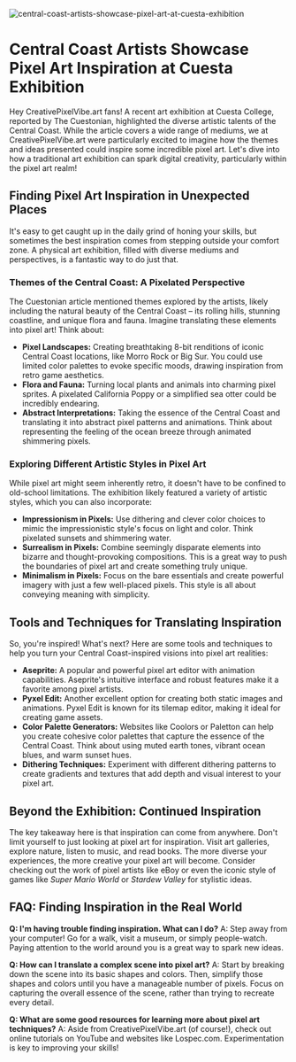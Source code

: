 ![central-coast-artists-showcase-pixel-art-at-cuesta-exhibition](https://images.pexels.com/photos/28976315/pexels-photo-28976315.jpeg?auto=compress&cs=tinysrgb&fit=crop&h=627&w=1200)

# Central Coast Artists Showcase Pixel Art Inspiration at Cuesta Exhibition

Hey CreativePixelVibe.art fans! A recent art exhibition at Cuesta College, reported by The Cuestonian, highlighted the diverse artistic talents of the Central Coast. While the article covers a wide range of mediums, we at CreativePixelVibe.art were particularly excited to imagine how the themes and ideas presented could inspire some incredible pixel art. Let's dive into how a traditional art exhibition can spark digital creativity, particularly within the pixel art realm!

## Finding Pixel Art Inspiration in Unexpected Places

It's easy to get caught up in the daily grind of honing your skills, but sometimes the best inspiration comes from stepping outside your comfort zone. A physical art exhibition, filled with diverse mediums and perspectives, is a fantastic way to do just that.

### Themes of the Central Coast: A Pixelated Perspective

The Cuestonian article mentioned themes explored by the artists, likely including the natural beauty of the Central Coast – its rolling hills, stunning coastline, and unique flora and fauna. Imagine translating these elements into pixel art! Think about:

*   **Pixel Landscapes:** Creating breathtaking 8-bit renditions of iconic Central Coast locations, like Morro Rock or Big Sur. You could use limited color palettes to evoke specific moods, drawing inspiration from retro game aesthetics.
*   **Flora and Fauna:** Turning local plants and animals into charming pixel sprites. A pixelated California Poppy or a simplified sea otter could be incredibly endearing.
*   **Abstract Interpretations:** Taking the essence of the Central Coast and translating it into abstract pixel patterns and animations. Think about representing the feeling of the ocean breeze through animated shimmering pixels.

### Exploring Different Artistic Styles in Pixel Art

While pixel art might seem inherently retro, it doesn't have to be confined to old-school limitations. The exhibition likely featured a variety of artistic styles, which you can also incorporate:

*   **Impressionism in Pixels:** Use dithering and clever color choices to mimic the impressionistic style's focus on light and color. Think pixelated sunsets and shimmering water.
*   **Surrealism in Pixels:** Combine seemingly disparate elements into bizarre and thought-provoking compositions. This is a great way to push the boundaries of pixel art and create something truly unique.
*   **Minimalism in Pixels:** Focus on the bare essentials and create powerful imagery with just a few well-placed pixels. This style is all about conveying meaning with simplicity.

## Tools and Techniques for Translating Inspiration

So, you're inspired! What's next? Here are some tools and techniques to help you turn your Central Coast-inspired visions into pixel art realities:

*   **Aseprite:** A popular and powerful pixel art editor with animation capabilities. Aseprite's intuitive interface and robust features make it a favorite among pixel artists.
*   **Pyxel Edit:** Another excellent option for creating both static images and animations. Pyxel Edit is known for its tilemap editor, making it ideal for creating game assets.
*   **Color Palette Generators:** Websites like Coolors or Paletton can help you create cohesive color palettes that capture the essence of the Central Coast. Think about using muted earth tones, vibrant ocean blues, and warm sunset hues.
*   **Dithering Techniques:** Experiment with different dithering patterns to create gradients and textures that add depth and visual interest to your pixel art.

## Beyond the Exhibition: Continued Inspiration

The key takeaway here is that inspiration can come from anywhere. Don't limit yourself to just looking at pixel art for inspiration. Visit art galleries, explore nature, listen to music, and read books. The more diverse your experiences, the more creative your pixel art will become. Consider checking out the work of pixel artists like eBoy or even the iconic style of games like *Super Mario World* or *Stardew Valley* for stylistic ideas.

## FAQ: Finding Inspiration in the Real World

**Q: I'm having trouble finding inspiration. What can I do?**
A: Step away from your computer! Go for a walk, visit a museum, or simply people-watch. Paying attention to the world around you is a great way to spark new ideas.

**Q: How can I translate a complex scene into pixel art?**
A: Start by breaking down the scene into its basic shapes and colors. Then, simplify those shapes and colors until you have a manageable number of pixels. Focus on capturing the overall essence of the scene, rather than trying to recreate every detail.

**Q: What are some good resources for learning more about pixel art techniques?**
A: Aside from CreativePixelVibe.art (of course!), check out online tutorials on YouTube and websites like Lospec.com. Experimentation is key to improving your skills!
